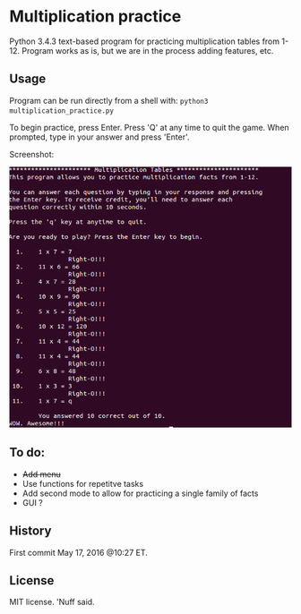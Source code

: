 # Multiplication practice 

Python 3.4.3 text-based program for practicing multiplication tables from 1-12. 
Program works as is, but we are in the process adding features, etc. 
## Usage 

Program can be run directly from a shell with: 
`python3 multiplication_practice.py`

To begin practice, press Enter. 
Press 'Q' at any time to quit the game.
When prompted, type in your answer and press 'Enter'. 

Screenshot: 

![Alt text](https://github.com/marshki/multiplication_practice/blob/master/multiply.png?raw+true "Multiply")

## To do: 
* ~~Add menu~~ 
* Use functions for repetitve tasks 
* Add second mode to allow for practicing a single family of facts 
* GUI ? 

## History 

First commit May 17, 2016 @10:27 ET. 

## License 

MIT license. 'Nuff said. 

